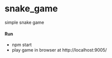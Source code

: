 # snake_game
simple snake game

#### Run
* npm start
* play game in browser at http://localhost:9005/
